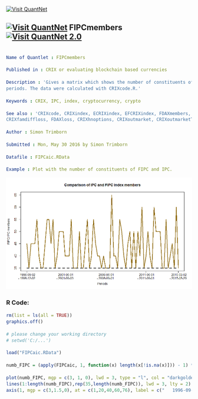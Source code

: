 
[<img src="https://github.com/QuantLet/Styleguide-and-FAQ/blob/master/pictures/banner.png" width="880" alt="Visit QuantNet">](http://quantlet.de/index.php?p=info)

## [<img src="https://github.com/QuantLet/Styleguide-and-Validation-procedure/blob/master/pictures/qloqo.png" alt="Visit QuantNet">](http://quantlet.de/) **FIPCmembers** [<img src="https://github.com/QuantLet/Styleguide-and-Validation-procedure/blob/master/pictures/QN2.png" width="60" alt="Visit QuantNet 2.0">](http://quantlet.de/d3/ia)

```yaml

Name of Quantlet : FIPCmembers

Published in : CRIX or evaluating blockchain based currencies

Description : 'Gives a matrix which shows the number of constituents of the FIPC and IPC in the
periods. The data were calculated with CRIXcode.R.'

Keywords : CRIX, IPC, index, cryptocurrency, crypto

See also : 'CRIXcode, CRIXindex, ECRIXindex, EFCRIXindex, FDAXmembers, CRIXfamdiff,
CRIXfamdiffloss, FDAXloss, CRIXhnoptions, CRIXoutmarket, CRIXoutmarketTERES, CRIXvarreturn'

Author : Simon Trimborn

Submitted : Mon, May 30 2016 by Simon Trimborn

Datafile : FIPCaic.RData

Example : Plot with the number of constituents of FIPC and IPC.

```

![Picture1](FIPCmembers.png)


### R Code:
```r
rm(list = ls(all = TRUE))
graphics.off()

# please change your working directory 
# setwd('C:/...')

load("FIPCaic.RData")

numb_FIPC = (apply(FIPCaic, 1, function(x) length(x[!is.na(x)])) - 1) * 5 + 30

plot(numb_FIPC, mgp = c(3, 1, 0), lwd = 3, type = "l", col = "darkgoldenrod4", xaxt = "n", xlab = "Periods", ylab = "FIPC/IPC members", main = "Comparison of IPC and FIPC index members")
lines(1:length(numb_FIPC),rep(35,length(numb_FIPC)), lwd = 3, lty = 2)
axis(1, mgp = c(3,1.5,0), at = c(1,20,40,60,76), label = c("   1996-09-02 \n- 1996-12-02", "   2001-06-01 \n- 2001-09-03", "   2006-06-01 \n- 2006-09-01", "   2011-06-01 \n- 2011-09-01", "   2015-03-02 \n- 2015-05-29") )

```
